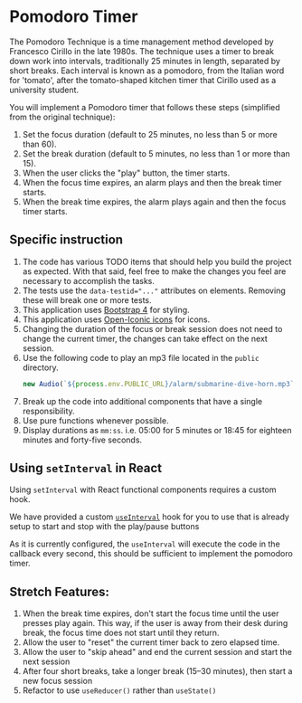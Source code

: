 # Pomodoro Timer

The Pomodoro Technique is a time management method developed by Francesco Cirillo in the late 1980s.
The technique uses a timer to break down work into intervals, traditionally 25 minutes in length,
separated by short breaks. Each interval is known as a pomodoro, from the Italian word for 'tomato',
after the tomato-shaped kitchen timer that Cirillo used as a university student.

You will implement a Pomodoro timer that follows these steps (simplified from the original technique):

1. Set the focus duration (default to 25 minutes, no less than 5 or more than 60).
1. Set the break duration (default to 5 minutes, no less than 1 or more than 15).
1. When the user clicks the "play" button, the timer starts.
1. When the focus time expires, an alarm plays and then the break timer starts.
1. When the break time expires, the alarm plays again and then the focus timer starts.

## Specific instruction

1. The code has various TODO items that should help you build the project as expected. With that said, feel free to make the changes you feel are necessary to accomplish the tasks.
1. The tests use the `data-testid="..."` attributes on elements. Removing these will break one or more tests.
1. This application uses [Bootstrap 4](https://getbootstrap.com/) for styling.
1. This application uses [Open-Iconic icons](https://useiconic.com/open) for icons.
1. Changing the duration of the focus or break session does not need to change the current timer, the changes can take effect on the next session.
1. Use the following code to play an mp3 file located in the `public` directory.
   ```javascript
   new Audio(`${process.env.PUBLIC_URL}/alarm/submarine-dive-horn.mp3`).play();
   ```
1. Break up the code into additional components that have a single responsibility.
1. Use pure functions whenever possible.
1. Display durations as `mm:ss`. i.e. 05:00 for 5 minutes or 18:45 for eighteen minutes and forty-five seconds.

## Using `setInterval` in React

Using `setInterval` with React functional components requires a custom hook.

We have provided a custom [`useInterval`](./src/useInterval/index.js) hook for you to use that is already setup to start and stop with the play/pause buttons

As it is currently configured, the `useInterval` will execute the code in the callback every second,
this should be sufficient to implement the pomodoro timer.

## Stretch Features:

1. When the break time expires, don't start the focus time until the user presses play again. This way, if the user is away from their desk during break, the focus time does not start until they return.
1. Allow the user to "reset" the current timer back to zero elapsed time.
1. Allow the user to "skip ahead" and end the current session and start the next session
1. After four short breaks, take a longer break (15–30 minutes), then start a new focus session
1. Refactor to use `useReducer()` rather than `useState()`
